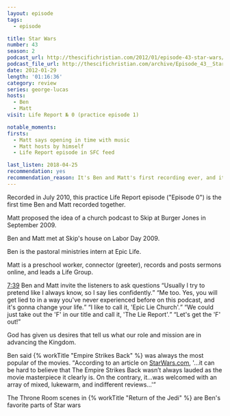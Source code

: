 ```yaml
---
layout: episode
tags:
  - episode

title: Star Wars
number: 43
season: 2
podcast_url: http://thescifichristian.com/2012/01/episode-43-star-wars/
podcast_file_url: http://thescifichristian.com/archive/Episode_43__Star_Wars.mp3
date: 2012-01-29
length: '01:16:36'
category: review
series: george-lucas
hosts:
  - Ben
  - Matt
visit: Life Report № 0 (practice episode 1)

notable_moments:
firsts: 
  - Matt says opening in time with music
  - Matt hosts by himself
  - Life Report episode in SFC feed

last_listen: 2018-04-25
recommendation: yes
recommendation_reason: It's Ben and Matt's first recording ever, and it's an interesting discussion of the Star Wars movies and behind-the-scenes.
---
```

Recorded in July 2010, this practice Life Report episode ("Episode 0") is the first time Ben and Matt recorded together.

Matt proposed the idea of a church podcast to Skip at Burger Jones in September 2009.

Ben and Matt met at Skip's house on Labor Day 2009.

Ben is the pastoral ministries intern at Epic Life.

Matt is a preschool worker, connector (greeter), records and posts sermons online, and leads a Life Group.

<div class="quote">
  <a class="timestamp tag is-medium is-rounded is-primary" href="http://thescifichristian.com/2012/01/episode-43-star-wars//#t=7:39">7:39</a>
  <span class="quote-context is-size-6">Ben and Matt invite the listeners to ask questions</span>
  <q class="matt">Usually I try to pretend like I always know, so I say lies confidently.</q>
  <q class="ben">Me too. Yes, you will get lied to in a way you've never experienced before on this podcast, and it's gonna change your life.</q>
  <q class="matt">I like to call it, 'Epic Lie Church'.</q>
  <q class="ben">We could just take out the 'F' in our title and call it, 'The Lie Report'.</q>
  <q class="matt">Let's get the 'F' out!</q>
</div>

God has given us desires that tell us what our role and mission are in advancing the Kingdom. 

Ben said {% workTitle "Empire Strikes Back" %} was always the most popular of the movies. <q class="archivist">According to an article on <a href="https://www.starwars.com/news/critical-opinion-the-empire-strikes-back-original-reviews"  class="link-obvious">StarWars.com</a>, '...it can be hard to believe that The Empire Strikes Back wasn’t always lauded as the movie masterpiece it clearly is. On the contrary, it...was welcomed with an array of mixed, lukewarm, and indifferent reviews...'</q>

The Throne Room scenes in {% workTitle "Return of the Jedi" %} are Ben's favorite parts of Star wars 